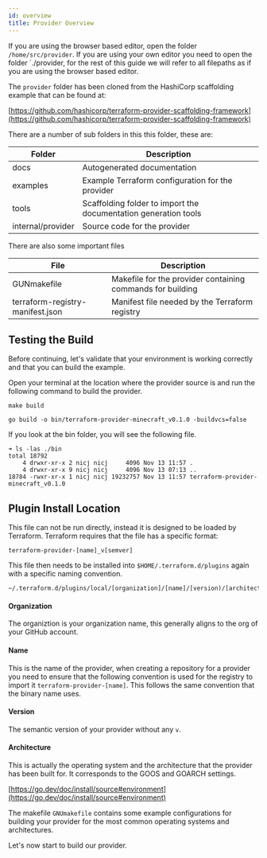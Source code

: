```yaml
---
id: overview
title: Provider Overview
---
```


If you are using the browser based editor, open the folder
`/home/src/provider`. If you are using your own editor you need
to open the folder `./provider, for the rest of this guide we will refer
to all filepaths as if you are using the browser based editor.

The `provider` folder has been cloned from the HashiCorp scaffolding example that can
be found at:

[https://github.com/hashicorp/terraform-provider-scaffolding-framework](https://github.com/hashicorp/terraform-provider-scaffolding-framework)

There are a number of sub folders in this this folder, these are:

| Folder       | Description                                              |
|--------------|----------------------------------------------------------|
| docs | Autogenerated documentation |
| examples | Example Terraform configuration for the provider |
| tools | Scaffolding folder to import the documentation generation tools |
| internal/provider | Source code for the provider |

There are also some important files

| File         | Description                                              |
|--------------|----------------------------------------------------------|
| GUNmakefile  | Makefile for the provider containing commands for building |
| terraform-registry-manifest.json | Manifest file needed by the Terraform registry |

## Testing the Build

Before continuing, let's validate that your environment is working correctly
and that you can build the example.

Open your terminal at the location where the provider source is and run the
following command to build the provider.

```shell
make build 
```

```shell
go build -o bin/terraform-provider-minecraft_v0.1.0 -buildvcs=false
```

If you look at the bin folder, you will see the following file.

```shell
➜ ls -las ./bin 
total 18792
    4 drwxr-xr-x 2 nicj nicj     4096 Nov 13 11:57 .
    4 drwxr-xr-x 9 nicj nicj     4096 Nov 13 07:13 ..
18784 -rwxr-xr-x 1 nicj nicj 19232757 Nov 13 11:57 terraform-provider-minecraft_v0.1.0
```

## Plugin Install Location

This file can not be run directly, instead it is designed to be loaded by Terraform.
Terraform requires that the file has a specific format:

```shell
terraform-provider-[name]_v[semver]
```

This file then needs to be installed into `$HOME/.terraform.d/plugins` again with
a specific naming convention.

```shell
~/.terraform.d/plugins/local/[organization]/[name]/[version)/[architecture]/
```

#### Organization
The organiztion is your organization name, this generally aligns to the org
of your GitHub account.

#### Name
This is the name of the provider, when creating a repository for a provider
you need to ensure that the following convention is used for the registry
to import it `terraform-provider-[name]`. This follows the same convention
that the binary name uses.

#### Version
The semantic version of your provider without any `v`.

#### Architecture
This is actually the operating system and the architecture that the provider
has been built for. It corresponds to the GOOS and GOARCH settings.

[https://go.dev/doc/install/source#environment](https://go.dev/doc/install/source#environment)

The makefile `GNUmakefile` contains some example configurations for building
your provider for the most common operating systems and architectures.

Let's now start to build our provider.